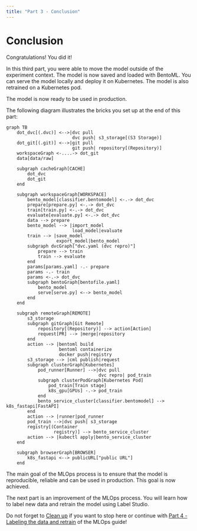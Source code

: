 ```yaml
---
title: "Part 3 - Conclusion"
---
```


# Conclusion

Congratulations! You did it!

In this third part, you were able to move the model outside of the experiment
context. The model is now saved and loaded with BentoML. You can serve the model
locally and deploy it on Kubernetes. The model is also retrained on a Kubernetes
pod.

The model is now ready to be used in production.

The following diagram illustrates the bricks you set up at the end of this part:

```mermaid
graph TB
    dot_dvc[(.dvc)] <-->|dvc pull
                         dvc push| s3_storage[(S3 Storage)]
    dot_git[(.git)] <-->|git pull
                         git push| repository[(Repository)]
    workspaceGraph <-....-> dot_git
    data[data/raw]

    subgraph cacheGraph[CACHE]
        dot_dvc
        dot_git
    end

    subgraph workspaceGraph[WORKSPACE]
        bento_model[classifier.bentomodel] <-.-> dot_dvc
        prepare[prepare.py] <-.-> dot_dvc
        train[train.py] <-.-> dot_dvc
        evaluate[evaluate.py] <-.-> dot_dvc
        data --> prepare
        bento_model --> |import_model
                         load_model|evaluate
        train --> |save_model
                   export_model|bento_model
        subgraph dvcGraph["dvc.yaml (dvc repro)"]
            prepare --> train
            train --> evaluate
        end
        params[params.yaml] -.- prepare
        params -.- train
        params <-.-> dot_dvc
        subgraph bentoGraph[bentofile.yaml]
            bento_model
            serve[serve.py] <--> bento_model
        end
    end

    subgraph remoteGraph[REMOTE]
        s3_storage
        subgraph gitGraph[Git Remote]
            repository[(Repository)] --> action[Action]
            request[PR] --> |merge|repository
        end
        action --> |bentoml build
                    bentoml containerize
                    docker push|registry
        s3_storage --> |cml publish|request
        subgraph clusterGraph[Kubernetes]
            pod_runner[Runner] -->|dvc pull
                                   dvc repro| pod_train
            subgraph clusterPodGraph[Kubernetes Pod]
                pod_train[Train stage]
                k8s_gpu[GPUs] -.-> pod_train
            end
            bento_service_cluster[classifier.bentomodel] --> k8s_fastapi[FastAPI]
        end
        action --> |runner|pod_runner
        pod_train -->|dvc push| s3_storage
        registry[(Container
                  registry)] --> bento_service_cluster
        action --> |kubectl apply|bento_service_cluster
    end

    subgraph browserGraph[BROWSER]
        k8s_fastapi <--> publicURL["public URL"]
    end
```

The main goal of the MLOps process is to ensure that the model is reproducible,
reliable and can be used in production. This goal is now achieved.

The next part is an improvement of the MLOps process. You will learn how to
label new data and retrain the model using Label Studio.

Do not forget to [Clean up](./clean-up.md) if you want to stop here or continue
with
[Part 4 - Labeling the data and retrain](../part-4-labeling-the-data-and-retrain/introduction.md)
of the MLOps guide!
